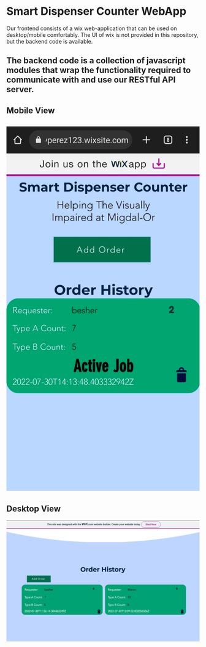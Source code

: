 # Smart Dispenser Counter WebApp
Our frontend consists of a wix web-application that can be used on desktop/mobile comfortably.
The UI of wix is not provided in this repository, but the backend code is available.

The backend code is a collection of javascript modules that wrap the functionality required to communicate with and use
our RESTful API server.
---

## Mobile View
![mobile.png](images/mobile.png)
---

## Desktop View
![desktop.png](images/desktop.png)
